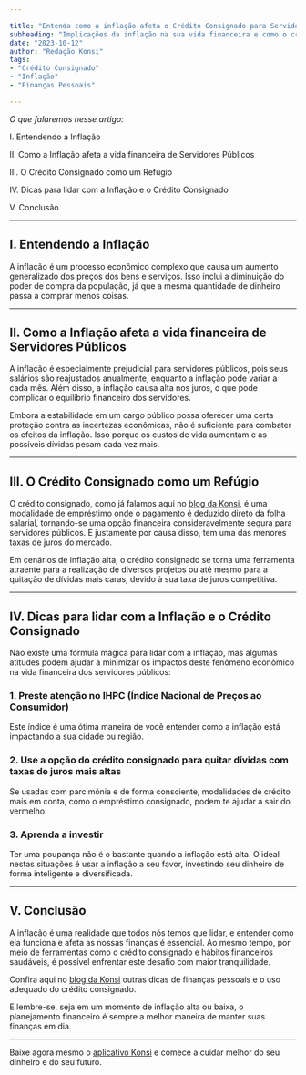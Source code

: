 ```yaml
---

title: "Entenda como a inflação afeta o Crédito Consignado para Servidores Públicos"
subheading: "Implicações da inflação na sua vida financeira e como o crédito consignado pode ser um aliado"
date: "2023-10-12"
author: "Redação Konsi"
tags:
- "Crédito Consignado"
- "Inflação"
- "Finanças Pessoais"

---
```


*O que falaremos nesse artigo:*

I. Entendendo a Inflação

II. Como a Inflação afeta a vida financeira de Servidores Públicos

III. O Crédito Consignado como um Refúgio

IV. Dicas para lidar com a Inflação e o Crédito Consignado

V. Conclusão

---

## I. Entendendo a Inflação

A inflação é um processo econômico complexo que causa um aumento generalizado dos preços dos bens e serviços. Isso inclui a diminuição do poder de compra da população, já que a mesma quantidade de dinheiro passa a comprar menos coisas.

---

## II. Como a Inflação afeta a vida financeira de Servidores Públicos

A inflação é especialmente prejudicial para servidores públicos, pois seus salários são reajustados anualmente, enquanto a inflação pode variar a cada mês. Além disso, a inflação causa alta nos juros, o que pode complicar o equilíbrio financeiro dos servidores.

Embora a estabilidade em um cargo público possa oferecer uma certa proteção contra as incertezas econômicas, não é suficiente para combater os efeitos da inflação. Isso porque os custos de vida aumentam e as possíveis dívidas pesam cada vez mais.

---

## III. O Crédito Consignado como um Refúgio

O crédito consignado, como já falamos aqui no [blog da Konsi](https://konsi.com.br/postagens), é uma modalidade de empréstimo onde o pagamento é deduzido direto da folha salarial, tornando-se uma opção financeira consideravelmente segura para servidores públicos. E justamente por causa disso, tem uma das menores taxas de juros do mercado.

Em cenários de inflação alta, o crédito consignado se torna uma ferramenta atraente para a realização de diversos projetos ou até mesmo para a quitação de dívidas mais caras, devido à sua taxa de juros competitiva.

---

## IV. Dicas para lidar com a Inflação e o Crédito Consignado

Não existe uma fórmula mágica para lidar com a inflação, mas algumas atitudes podem ajudar a minimizar os impactos deste fenômeno econômico na vida financeira dos servidores públicos:

### 1. Preste atenção no IHPC (Índice Nacional de Preços ao Consumidor)

Este índice é uma ótima maneira de você entender como a inflação está impactando a sua cidade ou região.

### 2. Use a opção do crédito consignado para quitar dívidas com taxas de juros mais altas

Se usadas com parcimônia e de forma consciente, modalidades de crédito mais em conta, como o empréstimo consignado, podem te ajudar a sair do vermelho.

### 3. Aprenda a investir

Ter uma poupança não é o bastante quando a inflação está alta. O ideal nestas situações é usar a inflação a seu favor, investindo seu dinheiro de forma inteligente e diversificada.

---

## V. Conclusão

A inflação é uma realidade que todos nós temos que lidar, e entender como ela funciona e afeta as nossas finanças é essencial. Ao mesmo tempo, por meio de ferramentas como o crédito consignado e hábitos financeiros saudáveis, é possível enfrentar este desafio com maior tranquilidade.

Confira aqui no [blog da Konsi](https://konsi.com.br/postagens) outras dicas de finanças pessoais e o uso adequado do crédito consignado.

E lembre-se, seja em um momento de inflação alta ou baixa, o planejamento financeiro é sempre a melhor maneira de manter suas finanças em dia.

---

Baixe agora mesmo o [aplicativo Konsi](https://st2.cgr61cngvrgc73v41.privatenetwork.onmicrosoft.com/apps) e comece a cuidar melhor do seu dinheiro e do seu futuro.